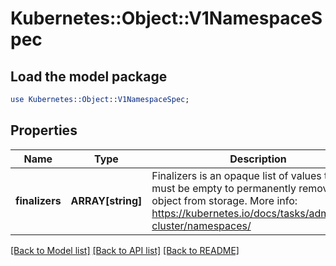 # Kubernetes::Object::V1NamespaceSpec

## Load the model package
```perl
use Kubernetes::Object::V1NamespaceSpec;
```

## Properties
Name | Type | Description | Notes
------------ | ------------- | ------------- | -------------
**finalizers** | **ARRAY[string]** | Finalizers is an opaque list of values that must be empty to permanently remove object from storage. More info: https://kubernetes.io/docs/tasks/administer-cluster/namespaces/ | [optional] 

[[Back to Model list]](../README.md#documentation-for-models) [[Back to API list]](../README.md#documentation-for-api-endpoints) [[Back to README]](../README.md)


